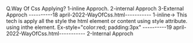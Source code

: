 Q.Way Of Css Applying?
    1-inline Approch.
    2-internal Approch
    3-External Approch
----------18 april-2022-WayOfCss.html-----------
1-inline-> This tech is apply all the style the html element or content using style       attribute.
using inthe element.
Ex-style="color:red; padding:3px"
----------19 april-2022-WayOfCss.html-----------
2-Internal Approch


